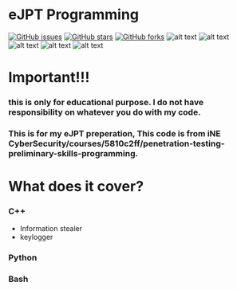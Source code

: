 # eJPT Programming
[![GitHub issues](https://img.shields.io/github/issues/X3N064/github_contribution_hacking)](https://github.com/X3N064/github_contribution_hacking/issues)
[![GitHub stars](https://img.shields.io/github/stars/X3N064/github_contribution_hacking)](https://github.com/X3N064/github_contribution_hacking/stargazers)
[![GitHub forks](https://img.shields.io/github/forks/X3N064/github_contribution_hacking)](https://github.com/X3N064/github_contribution_hacking/network)
![alt text](https://badges.aleen42.com/src/github.svg)
![alt text](https://badges.aleen42.com/src/visual_studio_code.svg) </br>
![alt text](https://img.shields.io/badge/C%2B%2B-00599C?style=for-the-badge&logo=c%2B%2B&logoColor=white)
![alt text](https://img.shields.io/badge/Python-FFD43B?style=for-the-badge&logo=python&logoColor=blue)
![alt text](https://img.shields.io/badge/Shell_Script-121011?style=for-the-badge&logo=gnu-bash&logoColor=white)
# Important!!!
### this is only for educational purpose. I do not have responsibility on whatever you do with my code.

### This is for my eJPT preperation, This code is from iNE CyberSecurity/courses/5810c2ff/penetration-testing-preliminary-skills-programming.

# What does it cover?

### C++
- Information stealer
- keylogger
### Python
### Bash